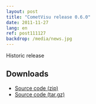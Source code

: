 ```yaml
---
layout: post
title: "CometVisu release 0.6.0"
date: 2011-11-27
lang: en
ref: post111127
backdrop: /media/news.jpg
---
```


Historic release

Downloads
---------

* [Source code (zip)](https://github.com/CometVisu/CometVisu/archive/v0.6.0.zip)
* [Source code (tar.gz)](https://github.com/CometVisu/CometVisu/archive/v0.6.0.tar.gz)
